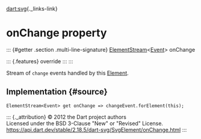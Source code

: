 [dart:svg](../../dart-svg/dart-svg-library){._links-link}

onChange property
=================

::: {#getter .section .multi-line-signature}
[ElementStream](../../dart-html/elementstream-class)\<[Event](../../dart-html/event-class)\>
onChange

::: {.features}
override
:::
:::

Stream of `change` events handled by this
[Element](../../dart-html/element-class).

Implementation {#source}
--------------

``` {.language-dart data-language="dart"}
ElementStream<Event> get onChange => changeEvent.forElement(this);
```

::: {._attribution}
© 2012 the Dart project authors\
Licensed under the BSD 3-Clause \"New\" or \"Revised\" License.\
<https://api.dart.dev/stable/2.18.5/dart-svg/SvgElement/onChange.html>
:::
